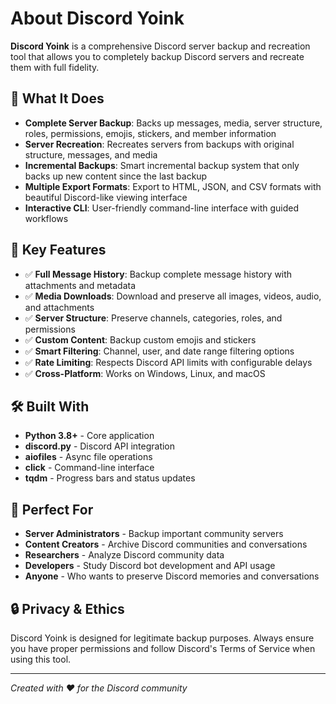 # About Discord Yoink

**Discord Yoink** is a comprehensive Discord server backup and recreation tool that allows you to completely backup Discord servers and recreate them with full fidelity.

## 🎯 What It Does

- **Complete Server Backup**: Backs up messages, media, server structure, roles, permissions, emojis, stickers, and member information
- **Server Recreation**: Recreates servers from backups with original structure, messages, and media
- **Incremental Backups**: Smart incremental backup system that only backs up new content since the last backup
- **Multiple Export Formats**: Export to HTML, JSON, and CSV formats with beautiful Discord-like viewing interface
- **Interactive CLI**: User-friendly command-line interface with guided workflows

## 🚀 Key Features

- ✅ **Full Message History**: Backup complete message history with attachments and metadata
- ✅ **Media Downloads**: Download and preserve all images, videos, audio, and attachments
- ✅ **Server Structure**: Preserve channels, categories, roles, and permissions
- ✅ **Custom Content**: Backup custom emojis and stickers
- ✅ **Smart Filtering**: Channel, user, and date range filtering options
- ✅ **Rate Limiting**: Respects Discord API limits with configurable delays
- ✅ **Cross-Platform**: Works on Windows, Linux, and macOS

## 🛠️ Built With

- **Python 3.8+** - Core application
- **discord.py** - Discord API integration
- **aiofiles** - Async file operations
- **click** - Command-line interface
- **tqdm** - Progress bars and status updates

## 🎨 Perfect For

- **Server Administrators** - Backup important community servers
- **Content Creators** - Archive Discord communities and conversations
- **Researchers** - Analyze Discord community data
- **Developers** - Study Discord bot development and API usage
- **Anyone** - Who wants to preserve Discord memories and conversations

## 🔒 Privacy & Ethics

Discord Yoink is designed for legitimate backup purposes. Always ensure you have proper permissions and follow Discord's Terms of Service when using this tool.

---

*Created with ❤️ for the Discord community*
